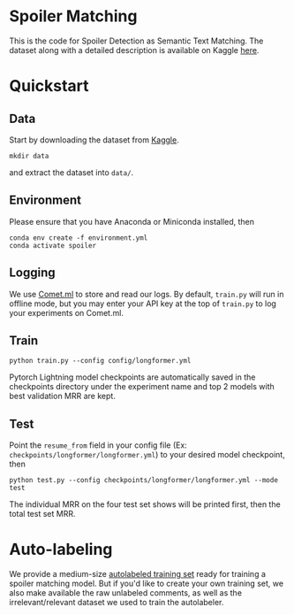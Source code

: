 # Spoiler Matching
This is the code for Spoiler Detection as Semantic Text Matching. The dataset along with a detailed description is available on Kaggle [here](https://www.kaggle.com/datasets/bobotran/spoiler-matching).

# Quickstart
## Data
Start by downloading the dataset from [Kaggle](https://www.kaggle.com/datasets/bobotran/spoiler-matching).

    mkdir data

and extract the dataset into `data/`.

## Environment
Please ensure that you have Anaconda or Miniconda installed, then

    conda env create -f environment.yml
    conda activate spoiler

## Logging
We use [Comet.ml](https://www.comet.com/docs/quick-start/) to store and read our logs. By default, `train.py` will run in offline mode, but you may enter your API key at the top of `train.py` to log your experiments on Comet.ml.

## Train

    python train.py --config config/longformer.yml

Pytorch Lightning model checkpoints are automatically saved in the checkpoints directory under the experiment name and top 2 models with best validation MRR are kept.

## Test
Point the `resume_from` field in your config file (Ex: `checkpoints/longformer/longformer.yml`) to your desired model checkpoint, then

    python test.py --config checkpoints/longformer/longformer.yml --mode test

The individual MRR on the four test set shows will be printed first, then the total test set MRR.

# Auto-labeling
We provide a medium-size [autolabeled training set](https://www.kaggle.com/datasets/bobotran/spoiler-matching?select=matching) ready for training a spoiler matching model. But if you'd like to create your own training set, we also make available the raw unlabeled comments, as well as the irrelevant/relevant dataset we used to train the autolabeler.